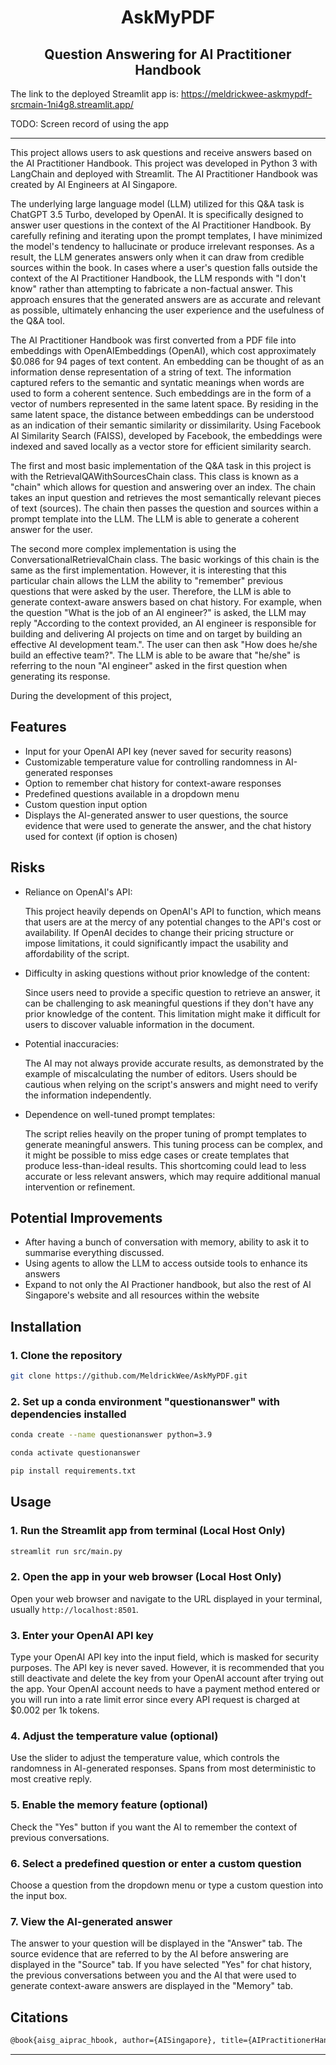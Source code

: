 <h1 align="center">AskMyPDF</h1>
<h2 align="center">Question Answering for AI Practitioner Handbook</h2>

The link to the deployed Streamlit app is: https://meldrickwee-askmypdf-srcmain-1ni4g8.streamlit.app/

TODO: Screen record of using the app

---

This project allows users to ask questions and receive answers based on the AI Practitioner Handbook.
This project was developed in Python 3 with LangChain and deployed with Streamlit.
The AI Practitioner Handbook was created by AI Engineers at AI Singapore.

The underlying large language model (LLM) utilized for this Q&A task is ChatGPT 3.5 Turbo, developed by OpenAI. 
It is specifically designed to answer user questions in the context of the AI Practitioner Handbook. 
By carefully refining and iterating upon the prompt templates, I have minimized the model's tendency to 
hallucinate or produce irrelevant responses. As a result, the LLM generates answers only when it can draw from 
credible sources within the book. In cases where a user's question falls outside the context of the AI Practitioner 
Handbook, the LLM responds with "I don't know" rather than attempting to fabricate a non-factual answer. 
This approach ensures that the generated answers are as accurate and relevant as possible, 
ultimately enhancing the user experience and the usefulness of the Q&A tool.

The AI Practitioner Handbook was first converted from a PDF file into embeddings with OpenAIEmbeddings (OpenAI), 
which cost approximately $0.086 for 94 pages of text content. An embedding can be thought of as an information dense
representation of a string of text. The information captured refers to the semantic and syntatic meanings when words are
used to form a coherent sentence. Such embeddings are in the form of a vector of numbers represented in the same
latent space. By residing in the same latent space, the distance between embeddings can be understood as an indication of 
their semantic similarity or dissimilarity. Using Facebook AI Similarity Search (FAISS), developed by Facebook, the 
embeddings were indexed and saved locally as a vector store for efficient similarity search.

The first and most basic implementation of the Q&A task in this project is with the RetrievalQAWithSourcesChain class. 
This class is known as a "chain" which allows for question and answering over an index. The chain takes an input question and 
retrieves the most semantically relevant pieces of text (sources). The chain then passes the question and sources within a 
prompt template into the LLM. The LLM is able to generate a coherent answer for the user.

The second more complex implementation is using the ConversationalRetrievalChain class. The basic workings of this chain is the same
as the first implementation. However, it is interesting that this particular chain allows the LLM the ability to "remember" previous 
questions that were asked by the user. Therefore, the LLM is able to generate context-aware answers based on chat history. 
For example, when the question "What is the job of an AI engineer?" is asked, the LLM may reply "According to the context provided, 
an AI engineer is responsible for building and delivering AI projects on time and on target  by building an effective AI development team.". 
The user can then ask "How does he/she build an effective team?". The LLM is able to be aware that "he/she" is referring to the noun
"AI engineer" asked in the first question when generating its response.

During the development of this project, 


## Features

- Input for your OpenAI API key (never saved for security reasons)
- Customizable temperature value for controlling randomness in AI-generated responses
- Option to remember chat history for context-aware responses
- Predefined questions available in a dropdown menu
- Custom question input option
- Displays the AI-generated answer to user questions, the source evidence that were used to generate the answer,
and the chat history used for context (if option is chosen)

## Risks

- Reliance on OpenAI's API: 

  This project heavily depends on OpenAI's API to function, which means that users are at the mercy of any potential changes to the API's cost or availability. If OpenAI decides to change their pricing structure or impose limitations, it could significantly impact the usability and affordability of the script.

- Difficulty in asking questions without prior knowledge of the content: 

  Since users need to provide a specific question to retrieve an answer, it can be challenging to ask meaningful questions if they don't have any prior knowledge of the content. This limitation might make it difficult for users to discover valuable information in the document.

- Potential inaccuracies: 

  The AI may not always provide accurate results, as demonstrated by the example of miscalculating the number of editors. Users should be cautious when relying on the script's answers and might need to verify the information independently.

- Dependence on well-tuned prompt templates: 

  The script relies heavily on the proper tuning of prompt templates to generate meaningful answers. This tuning process can be complex, and it might be possible to miss edge cases or create templates that produce less-than-ideal results. This shortcoming could lead to less accurate or less relevant answers, which may require additional manual intervention or refinement.

## Potential Improvements

- After having a bunch of conversation with memory, ability to ask it to summarise everything discussed.
- Using agents to allow the LLM to access outside tools to enhance its answers
- Expand to not only the AI Practioner handbook, but also the rest of AI Singapore's website and all resources within the website

## Installation

### 1. Clone the repository

```bash
git clone https://github.com/MeldrickWee/AskMyPDF.git
```

### 2. Set up a conda environment "questionanswer" with dependencies installed

```bash
conda create --name questionanswer python=3.9
```

```bash
conda activate questionanswer
```

```bash
pip install requirements.txt
```

## Usage

### 1. Run the Streamlit app from terminal (Local Host Only)

```bash
streamlit run src/main.py
```

### 2. Open the app in your web browser (Local Host Only)

Open your web browser and navigate to the URL displayed in your terminal, usually `http://localhost:8501`.

### 3. Enter your OpenAI API key

Type your OpenAI API key into the input field, which is masked for security purposes. The API key is never
saved. However, it is recommended that you still deactivate and delete the key from your OpenAI account after 
trying out the app. 
Your OpenAI account needs to have a payment method entered or you will run into a rate limit error since every
API request is charged at $0.002 per 1k tokens.

### 4. Adjust the temperature value (optional)

Use the slider to adjust the temperature value, which controls the randomness in AI-generated responses. Spans from most
deterministic to most creative reply.

### 5. Enable the memory feature (optional)

Check the "Yes" button if you want the AI to remember the context of previous conversations.

### 6. Select a predefined question or enter a custom question

Choose a question from the dropdown menu or type a custom question into the input box.

### 7. View the AI-generated answer

The answer to your question will be displayed in the "Answer" tab. The source evidence that are referred to by the AI before
answering are displayed in the "Source" tab. If you have selected "Yes" for chat history, the previous conversations between you and
the AI that were used to generate context-aware answers are displayed in the "Memory" tab.

## Citations
```bash
@book{aisg_aiprac_hbook, author={AISingapore}, title={AIPractitionerHandbook}, howpublished={\url{https://aisingapore.github.io/ai-practitioner-handbook/}}, year={2023}}
```
---

